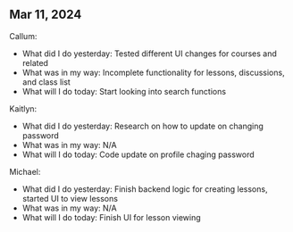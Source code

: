 ## Mar 11, 2024
Callum:
- What did I do yesterday: Tested different UI changes for courses and related
- What was in my way: Incomplete functionality for lessons, discussions, and class list
- What will I do today: Start looking into search functions

Kaitlyn:
- What did I do yesterday: Research on how to update on changing password
- What was in my way: N/A
- What will I do today: Code update on profile chaging password

Michael:
- What did I do yesterday: Finish backend logic for creating lessons, started UI to view lessons
- What was in my way: N/A
- What will I do today: Finish UI for lesson viewing
